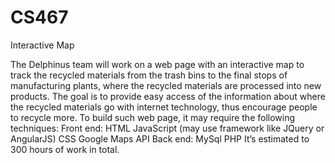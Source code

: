 # CS467
Interactive Map

The Delphinus team will work on a web page with an interactive map to track the recycled materials from the trash bins to the final stops of manufacturing plants, where the recycled materials are processed into new products.
The goal is to provide easy access of the information about where the recycled materials go with internet technology, thus encourage people to recycle more.
To build such web page, it may require the following techniques:
	Front end:
HTML
JavaScript (may use framework like JQuery or  AngularJS)
CSS
Google Maps API
	Back end:
MySql
PHP
It’s estimated to 300 hours of work in total.

